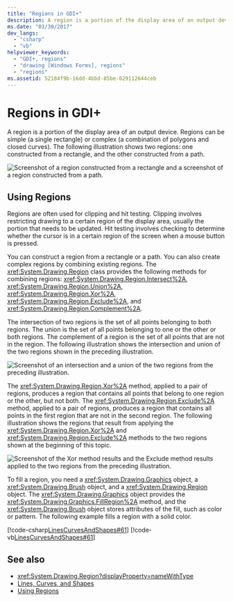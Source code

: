 ```yaml
---
title: "Regions in GDI+"
description: A region is a portion of the display area of an output device. Learn more about regions in GDI+ and how they are used.
ms.date: "03/30/2017"
dev_langs: 
  - "csharp"
  - "vb"
helpviewer_keywords: 
  - "GDI+, regions"
  - "drawing [Windows Forms], regions"
  - "regions"
ms.assetid: 52184f9b-16dd-4bbd-85be-029112644ceb
---
```

# Regions in GDI+
A region is a portion of the display area of an output device. Regions can be simple (a single rectangle) or complex (a combination of polygons and closed curves). The following illustration shows two regions: one constructed from a rectangle, and the other constructed from a path.  
  
 ![Screenshot of a region constructed from a rectangle and a screenshot of a region constructed from a path.](./media/aboutgdip02-art27.gif "AboutGdip02_Art27")  
  
## Using Regions  
 Regions are often used for clipping and hit testing. Clipping involves restricting drawing to a certain region of the display area, usually the portion that needs to be updated. Hit testing involves checking to determine whether the cursor is in a certain region of the screen when a mouse button is pressed.  
  
 You can construct a region from a rectangle or a path. You can also create complex regions by combining existing regions. The <xref:System.Drawing.Region> class provides the following methods for combining regions: <xref:System.Drawing.Region.Intersect%2A>, <xref:System.Drawing.Region.Union%2A>, <xref:System.Drawing.Region.Xor%2A>, <xref:System.Drawing.Region.Exclude%2A>, and <xref:System.Drawing.Region.Complement%2A>.  
  
 The intersection of two regions is the set of all points belonging to both regions. The union is the set of all points belonging to one or the other or both regions. The complement of a region is the set of all points that are not in the region. The following illustration shows the intersection and union of the two regions shown in the preceding illustration.  
  
 ![Screenshot of an intersection and a union of the two regions from the preceding illustration.](./media/aboutgdip02-art28.gif "AboutGdip02_Art28")  
  
 The <xref:System.Drawing.Region.Xor%2A> method, applied to a pair of regions, produces a region that contains all points that belong to one region or the other, but not both. The <xref:System.Drawing.Region.Exclude%2A> method, applied to a pair of regions, produces a region that contains all points in the first region that are not in the second region. The following illustration shows the regions that result from applying the <xref:System.Drawing.Region.Xor%2A> and <xref:System.Drawing.Region.Exclude%2A> methods to the two regions shown at the beginning of this topic.  
  
 ![Screenshot of the Xor method results and the Exclude method results applied to the two regions from the preceding illustration.](./media/aboutgdip02-art29.gif "AboutGdip02_Art29")  
  
 To fill a region, you need a <xref:System.Drawing.Graphics> object, a <xref:System.Drawing.Brush> object, and a <xref:System.Drawing.Region> object. The <xref:System.Drawing.Graphics> object provides the <xref:System.Drawing.Graphics.FillRegion%2A> method, and the <xref:System.Drawing.Brush> object stores attributes of the fill, such as color or pattern. The following example fills a region with a solid color.  
  
 [!code-csharp[LinesCurvesAndShapes#61](~/samples/snippets/csharp/VS_Snippets_Winforms/LinesCurvesAndShapes/CS/Class1.cs#61)]
 [!code-vb[LinesCurvesAndShapes#61](~/samples/snippets/visualbasic/VS_Snippets_Winforms/LinesCurvesAndShapes/VB/Class1.vb#61)]  
  
## See also

- <xref:System.Drawing.Region?displayProperty=nameWithType>
- [Lines, Curves, and Shapes](lines-curves-and-shapes.md)
- [Using Regions](using-regions.md)
